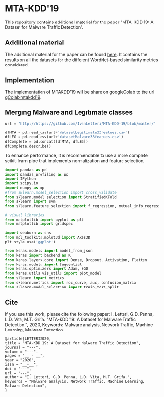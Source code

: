 # MTA-KDD'19
This repository contains additional material for the paper "MTA-KDD'19: A Dataset for Malware Traffic Detection".

## Additional material
The additional material for the paper can be found [here](ITASEC2020.pdf).
It contains the results on all the datasets for the different WordNet-based similarity metrics considered.

## Implementation

The implementation of MTAKDD'19 will be share on googleColab to the url [gColab mtakdd19](https://toDefineWorkInProgress).

## Merging Malware and Legitimate classes

```python
url = 'http://https://github.com/IvanLetteri/MTA-KDD-19/blob/master/'

dfMTA = pd.read_csv(url+'datasetLegitimate33featues.csv')
dfLEG = pd.read_csv(url+'datasetMalware33featues.csv')
dfComplete = pd.concat([dfMTA, dfLEG])
dfComplete.describe()
```

To enhance performance, it is recommendable to use a more complete scikit-learn pipe that implements normalization and feature selection.

```python
import pandas as pd
import pandas_profiling as pp
import IPython
import scipy.io
import numpy as np
#from sklearn.model_selection import cross_validate
from sklearn.model_selection import StratifiedKFold
from sklearn import svm
from sklearn.feature_selection import f_regression, mutual_info_regression

# visual libraries
from matplotlib import pyplot as plt
from matplotlib import gridspec

import seaborn as sns
from mpl_toolkits.mplot3d import Axes3D 
plt.style.use('ggplot')

from keras.models import model_from_json
from keras import backend as K
from keras.layers.core import Dense, Dropout, Activation, Flatten
from keras.models import Sequential
from keras.optimizers import Adam, SGD
from keras.utils.vis_utils import plot_model
from sklearn import metrics
from sklearn.metrics import roc_curve, auc, confusion_matrix
from sklearn.model_selection import train_test_split
```

## Cite

If you use this work, please cite the following paper:
I. Letteri, G.D. Penna, L.D. Vita, M.T. Grifa.
"MTA-KDD'19: A Dataset for Malware Traffic Detection.",
2020,
Keywords: Malware analysis, Network Traffic, Machine Learning, Malware Detection
```
@article{LETTERI2020,
title = "MTA-KDD'19: A Dataset for Malware Traffic Detection",
journal = "---",
volume = "---",
pages = "__ - __",
year = "2020",
issn = "__-__",
doi = "---",
url = "---",
author = "I. Letteri, G.D. Penna, L.D. Vita, M.T. Grifa.",
keywords = "Malware analysis, Network Traffic, Machine Learning, Malware Detection",
}
```
